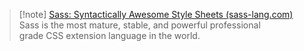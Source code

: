 > [!note] [Sass: Syntactically Awesome Style Sheets (sass-lang.com)](https://sass-lang.com/)
> Sass is the most mature, stable, and powerful professional grade CSS extension language in the world.